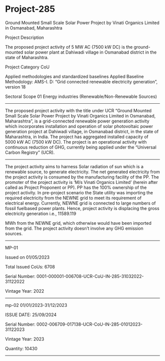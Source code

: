 # Project-285
Ground Mounted Small Scale Solar Power Project by Vinati Organics Limited in Osmanabad, Maharashtra

Project Description

The proposed project activity of 5 MW AC (7500 kW DC) is the ground-mounted solar power plant at Dahiwadi village in Osmanabad district in the state of Maharashtra.

Project Category CoU

Applied methodologies and
standardized baselines
Applied Baseline Methodology:
AMS-I. D: “Grid connected renewable electricity
generation”, version 18

Sectoral Scope 01 Energy industries
(Renewable/Non-Renewable Sources)
____________
The proposed project activity with the title under UCR “Ground Mounted Small Scale Solar Power
Project by Vinati Organics Limited in Osmanabad, Maharashtra”, is a grid-connected renewable power
generation activity which incorporates installation and operation of solar photovoltaic power generation
project at Dahiwadi village, in Osmanabad district, in the state of Maharashtra, in India. The project has
aggregated installed capacity of 5000 kW AC (7500 kW DC). The project is an operational activity with
continuous reduction of GHG, currently being applied under the “Universal Carbon Registry” (UCR).
__________________
The project activity aims to harness Solar radiation of sun which is a renewable source, to generate
electricity. The net generated electricity from the project activity is consumed by the manufacturing
facility of the PP. The promoter of the project activity is ‘M/s Vinati Organics Limited’ (herein after
called as Project Proponent or PP). PP has the 100% ownership of the project activity. In pre-project
scenario the State utility was importing the required electricity from the NEWNE grid to meet its
requirement of electrical energy. Currently, NEWNE grid is connected to large numbers of fossil fuelbased power plants. Hence, project activity is displacing the gross electricity generation i.e., 11589.119

MWh from the NEWNE grid, which otherwise would have been imported from the grid. The project
activity doesn’t involve any GHG emission sources. 
_________________
MP-01

Issued on 01/05/2023

Total Issued CoUs: 6708

Serial Number: 0001-000001-006708-UCR-CoU-IN-285-31032022-31122022

Vintage Year: 2022

____________
mp-02 01/01/2023-31/12/2023

ISSUE DATE:  25/09/2024

Serial Number: 0002-006709-017138-UCR-CoU-IN-285-01012023-31122023

Vintage Year: 2023

Quantity: 10430
________________
